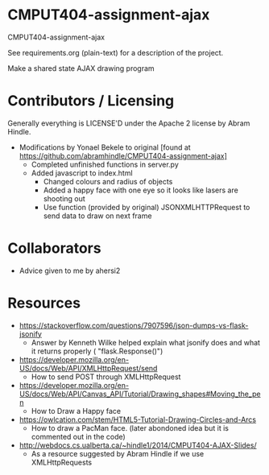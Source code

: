 CMPUT404-assignment-ajax
==============================

CMPUT404-assignment-ajax

See requirements.org (plain-text) for a description of the project.

Make a shared state AJAX drawing program

Contributors / Licensing
========================

Generally everything is LICENSE'D under the Apache 2 license by Abram Hindle.
- Modifications by Yonael Bekele to original [found at https://github.com/abramhindle/CMPUT404-assignment-ajax] 
  - Completed unfinished functions in server.py 
  - Added javascript to index.html 
    - Changed colours and radius of objects 
    - Added a happy face with one eye so it looks like lasers are shooting out 
    - Use function (provided by original) JSONXMLHTTPRequest to send data to draw on next frame
    
Collaborators
========================
- Advice given to me by ahersi2
    
Resources
==============================
- https://stackoverflow.com/questions/7907596/json-dumps-vs-flask-jsonify
  - Answer by Kenneth Wilke helped explain what jsonify does and what it returns properly ( "flask.Response()") 
- https://developer.mozilla.org/en-US/docs/Web/API/XMLHttpRequest/send
  - How to send POST through XMLHttpRequest 
- https://developer.mozilla.org/en-US/docs/Web/API/Canvas_API/Tutorial/Drawing_shapes#Moving_the_pen
  - How to Draw a Happy face
- https://owlcation.com/stem/HTML5-Tutorial-Drawing-Circles-and-Arcs
  - How to draw a PacMan face. (later abondoned idea but it is commented out in the code)
- http://webdocs.cs.ualberta.ca/~hindle1/2014/CMPUT404-AJAX-Slides/
  - As a resource suggested by Abram Hindle if we use XMLHttpRequests
